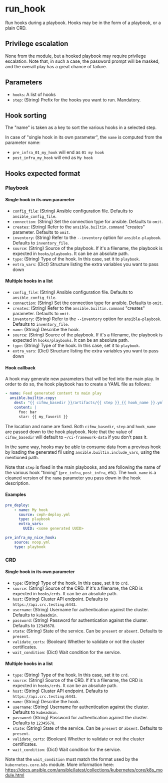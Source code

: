 # run_hook
Run hooks during a playbook. Hooks may be in the form of a playbook, or a
plain CRD.

## Privilege escalation
None from the module, but a hooked playbook may require privilege escalation.
Note that, in such a case, the password prompt will be masked, and the overall
play has a great chance of failure.

## Parameters
* `hooks`: A list of hooks
* `step`: (String) Prefix for the hooks you want to run. Mandatory.

## Hook sorting

The "name" is taken as a key to sort the various hooks in a selected step.

In case of "single hook in its own parameter", the `name` is computed from the parameter
name:

* `pre_infra_01_my_hook` will end as `01 my hook`
* `post_infra_my_hook` will end as `My hook`

## Hooks expected format
### Playbook

#### Single hook in its own parameter
* `config_file`: (String) Ansible configuration file. Defaults to `ansible_config_file`.
* `connection`: (String) Set the connection type for ansible. Defaults to `omit`.
* `creates`: (String) Refer to the `ansible.builtin.command` "creates" parameter. Defaults to `omit`.
* `inventory`: (String) Refer to the `--inventory` option for `ansible-playbook`. Defaults to `inventory_file`.
* `source`: (String) Source of the playbook. If it's a filename, the playbook is expected in `hooks/playbooks`. It can be an absolute path.
* `type`: (String) Type of the hook. In this case, set it to `playbook`.
* `extra_vars`: (Dict) Structure listing the extra variables you want to pass down

#### Multiple hooks in a list
* `config_file`: (String) Ansible configuration file. Defaults to `ansible_config_file`.
* `connection`: (String) Set the connection type for ansible. Defaults to `omit`.
* `creates`: (String) Refer to the `ansible.builtin.command` "creates" parameter. Defaults to `omit`.
* `inventory`: (String) Refer to the `--inventory` option for `ansible-playbook`. Defaults to `inventory_file`.
* `name`: (String) Describe the hook.
* `source`: (String) Source of the playbook. If it's a filename, the playbook is expected in `hooks/playbooks`. It can be an absolute path.
* `type`: (String) Type of the hook. In this case, set it to `playbook`.
* `extra_vars`: (Dict) Structure listing the extra variables you want to pass down

#### Hook callback
A hook may generate new parameters that will be fed into the main play. In order
to do so, the hook playbook has to create a YAML file as follows:
```YAML
- name: Feed generated content to main play
  ansible.builtin.copy:
    dest: "{{ cifmw_basedir }}/artifacts/{{ step }}_{{ hook_name }}.yml"
    content: |
      foo: bar
      star: {{ my_favorit }}
```
The location and name are fixed. Both `cifmw_basedir`, `step` and `hook_name` are passed
down to the hook playbook. Note that the value of `cifmw_basedir` will default
to `~/ci-framework-data` if you don't pass it.

In the same way, hooks may be able to consume data from a previous hook by loading
the generated fil using `ansible.builtin.include_vars`, using the mentioned path.

Note that `step` is fixed in the main playbooks, and are following the name of
the various hook "timing" (`pre_infra`, `post_infra`, etc). The `hook_name` is
a cleaned version of the `name` parameter you pass down in the hook description.

#### Examples
```YAML
pre_deploy:
    - name: My hook
      source: ceph-deploy.yml
      type: playbook
      extra_vars:
        UUID: <some generated UUID>

pre_infra_my_nice_hook:
    source: noop.yml
    type: playbook
```


### CRD

#### Single hook in its own parameter
* `type`: (String) Type of the hook. In this case, set it to `crd`.
* `source`: (String) Source of the CRD. If it's a filename, the CRD is expected in `hooks/crds`. It can be an absolute path.
* `host`: (String) Cluster API endpoint. Defaults to `https://api.crc.testing:6443`.
* `username`: (String) Username for authentication against the cluster. Defaults to `kubeadmin`.
* `password`: (String) Password for authentication against the cluster. Defaults to `12345678`.
* `state`: (String) State of the service. Can be `present` or `absent`. Defaults to `present`.
* `validate_certs`: (Boolean) Whether to validate or not the cluster certificates.
* `wait_condition`: (Dict) Wait condition for the service.

#### Multiple hooks in a list
* `type`: (String) Type of the hook. In this case, set it to `crd`.
* `source`: (String) Source of the CRD. If it's a filename, the CRD is expected in `hooks/crds`. It can be an absolute path.
* `host`: (String) Cluster API endpoint. Defaults to `https://api.crc.testing:6443`.
* `name`: (String) Describe the hook.
* `username`: (String) Username for authentication against the cluster. Defaults to `kubeadmin`.
* `password`: (String) Password for authentication against the cluster. Defaults to `12345678`.
* `state`: (String) State of the service. Can be `present` or `absent`. Defaults to `present`.
* `validate_certs`: (Boolean) Whether to validate or not the cluster certificates.
* `wait_condition`: (Dict) Wait condition for the service.

Note that the `wait_condition` must match the format used by the
`kubernetes.core.k8s` module. More information here:
https://docs.ansible.com/ansible/latest/collections/kubernetes/core/k8s_module.html
